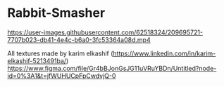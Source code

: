 # Rabbit-Smasher

https://user-images.githubusercontent.com/62518324/209695721-7707b023-db41-4e4c-b6a0-3fc53364a08d.mp4


All textures made by karim elkashif (https://www.linkedin.com/in/karim-elkashif-5213491ba/)
https://www.figma.com/file/Gr4bBJonGsJG11uVRuYBDn/Untitled?node-id=0%3A1&t=jfWUHUCpFpCwdvjQ-0
